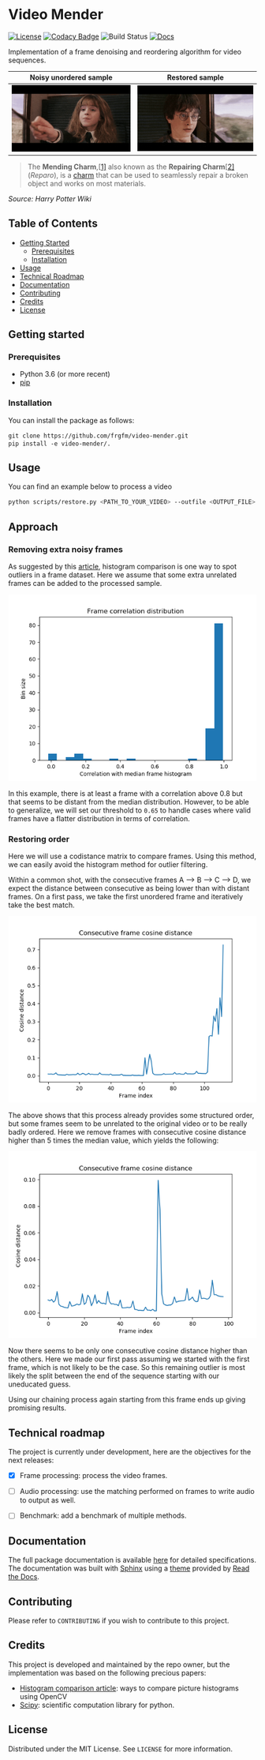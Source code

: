# Video Mender
[![License](https://img.shields.io/badge/License-MIT-brightgreen.svg)](LICENSE)  [![Codacy Badge](https://api.codacy.com/project/badge/Grade/f6ee2d6a33054c0c8f8bed556cbfdfe1)](https://www.codacy.com/manual/frgfm/video-mender?utm_source=github.com&amp;utm_medium=referral&amp;utm_content=frgfm/video-mender&amp;utm_campaign=Badge_Grade)  ![Build Status](https://github.com/frgfm/video-mender/workflows/python-package/badge.svg) [![Docs](https://img.shields.io/badge/docs-available-blue.svg)](https://frgfm.github.io/video-mender)  

Implementation of a frame denoising and reordering algorithm for video sequences.

|             Noisy unordered sample              |                    Restored sample                    |
| :---------------------------------------------: | :---------------------------------------------------: |
| ![noisy_sample](static/images/noisy_sample.gif) | ![restored_sample](static/images/restored_sample.gif) |



> The **Mending Charm**,[[1\]](https://harrypotter.fandom.com/wiki/Mending_Charm#cite_note-POT-0) also known as the **Repairing Charm**[[2\]](https://harrypotter.fandom.com/wiki/Mending_Charm#cite_note-WON-1) (*Reparo*), is a [charm](https://harrypotter.fandom.com/wiki/Charm) that can be used to seamlessly repair a broken object and works on most materials.

*Source: Harry Potter Wiki*



## Table of Contents

- [Getting Started](#getting-started)
  - [Prerequisites](#prerequisites)
  - [Installation](#installation)
- [Usage](#usage)
- [Technical Roadmap](#technical-roadmap)
- [Documentation](#documentation)
- [Contributing](#contributing)
- [Credits](#credits)
- [License](#license)



## Getting started

### Prerequisites

- Python 3.6 (or more recent)
- [pip](https://pip.pypa.io/en/stable/)

### Installation

You can install the package as follows:

```shell
git clone https://github.com/frgfm/video-mender.git
pip install -e video-mender/.
```



## Usage

You can find an example below to process a video

```bash
python scripts/restore.py <PATH_TO_YOUR_VIDEO> --outfile <OUTPUT_FILE> --chain-denoise
```



## Approach

### Removing extra noisy frames

As suggested by this [article](https://www.pyimagesearch.com/2014/07/14/3-ways-compare-histograms-using-opencv-python/), histogram comparison is one way to spot outliers in a frame dataset. Here we assume that some extra unrelated frames can be added to the processed sample.

![hist_correlation](static/images/hist_correlation.png)

In this example, there is at least a frame with a correlation above 0.8 but that seems to be distant from the median distribution. However, to be able to generalize, we will set our threshold to `0.65` to handle cases where valid frames have a flatter distribution in terms of correlation.



### Restoring order

Here we will use a codistance matrix to compare frames. Using this method, we can easily avoid the histogram method for outlier filtering.

Within a common shot, with the consecutive frames A --> B --> C --> D, we expect the distance between consecutive as being lower than with distant frames. On a first pass, we take the first unordered frame and iteratively take the best match.

![consec_dist_denoise](static/images/consec_dist_denoise.png)

The above shows that this process already provides some structured order, but some frames seem to be unrelated to the original video or to be really badly ordered. Here we remove frames with consecutive cosine distance higher than 5 times the median value, which yields the following:

![consec_distance_split](static/images/consec_distance_split.png)

Now there seems to be only one consecutive cosine distance higher than the others. Here we made our first pass assuming we started with the first frame, which is not likely to be the case. So this remaining outlier is most likely the split between the end of the sequence starting with our uneducated guess.

Using our chaining process again starting from this frame ends up giving promising results.



## Technical roadmap

The project is currently under development, here are the objectives for the next releases:

- [x] Frame processing: process the video frames.
- [ ] Audio processing: use the matching performed on frames to write audio to output as well.
- [ ] Benchmark: add a benchmark of multiple methods.



## Documentation

The full package documentation is available [here](https://frgfm.github.io/video-mender/) for detailed specifications. The documentation was built with [Sphinx](sphinx-doc.org) using a [theme](github.com/readthedocs/sphinx_rtd_theme) provided by [Read the Docs](readthedocs.org).



## Contributing

Please refer to `CONTRIBUTING` if you wish to contribute to this project.



## Credits

This project is developed and maintained by the repo owner, but the implementation was based on the following precious papers:

- [Histogram comparison article](https://www.pyimagesearch.com/2014/07/14/3-ways-compare-histograms-using-opencv-python/): ways to compare picture histograms using OpenCV
- [Scipy](https://docs.scipy.org/doc/scipy/reference/generated/scipy.spatial.distance.cdist.html): scientific computation library for python. 



## License

Distributed under the MIT License. See `LICENSE` for more information.